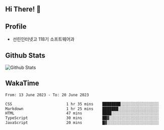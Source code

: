 ## Hi There! 👋

## Profile

-   선린인터넷고 118기 소프트웨어과

## Github Stats

![Github Stats](https://github-readme-stats.vercel.app/api/top-langs/?username=NY0510&theme=tokyonight&hide_border=true&layout=compact)

## WakaTime

<!--START_SECTION:waka-->

```txt
From: 13 June 2023 - To: 20 June 2023

CSS                        1 hr 35 mins    ████████░░░░░░░░░░░░░░░░░   31.57 %
Markdown                   1 hr 25 mins    ███████░░░░░░░░░░░░░░░░░░   28.29 %
HTML                       47 mins         ████░░░░░░░░░░░░░░░░░░░░░   15.56 %
TypeScript                 30 mins         ██▓░░░░░░░░░░░░░░░░░░░░░░   10.12 %
JavaScript                 20 mins         █▓░░░░░░░░░░░░░░░░░░░░░░░   06.85 %
```

<!--END_SECTION:waka-->
